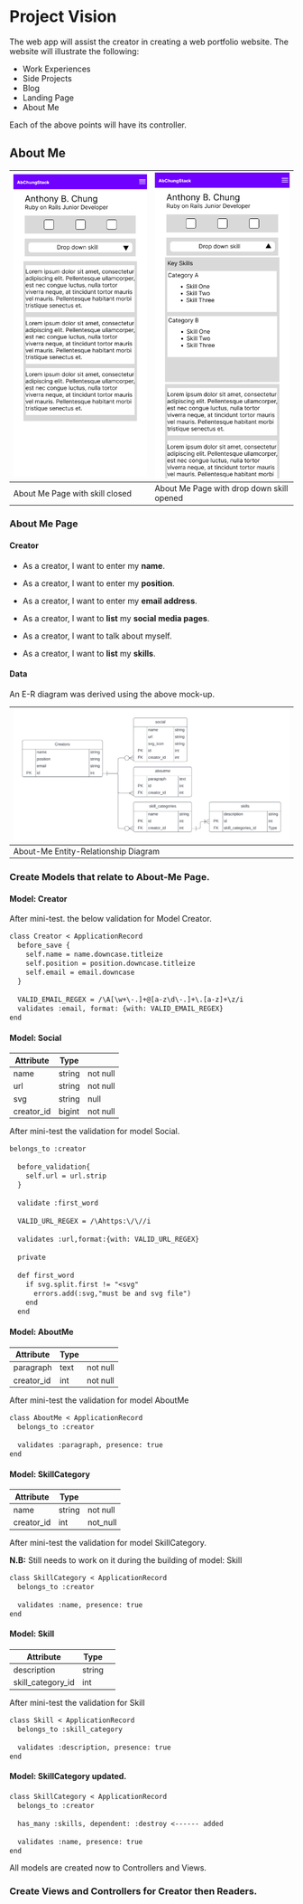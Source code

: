 # Project Vision

The web app will assist the creator in creating a web portfolio website. The website will illustrate the following:

- Work Experiences
- Side Projects
- Blog
- Landing Page
- About Me

Each of the above points will have its controller.

## About Me

| ![About-Me page skill drop down closed](./ReadMe_Image/AboutMe.png) | ![About-Me page skill drop down closed](./ReadMe_Image/AboutMe-Skills.png) |
| ------------------------------------------------------------------- | -------------------------------------------------------------------------- |
| About Me Page with skill closed                                     | About Me Page with drop down skill opened                                  |

### About Me Page

#### Creator

- As a creator, I want to enter my **name**.
- As a creator, I want to enter my **position**.
- As a creator, I want to enter my **email address**.
- As a creator, I want to **list** my **social media pages**.
- As a creator, I want to talk about myself.

- As a creator, I want to **list** my **skills**.

#### Data

An E-R diagram was derived using the above mock-up.

| ![About-Me Entity-Relationship Diagram](./ReadMe_Image/AboutMe-ER.png) |
| ---------------------------------------------------------------------- |
| About-Me Entity-Relationship Diagram                                   |

### Create Models that relate to About-Me Page.

#### Model: Creator

After mini-test. the below validation for Model Creator.

```
class Creator < ApplicationRecord
  before_save {
    self.name = name.downcase.titleize
    self.position = position.downcase.titleize
    self.email = email.downcase
  }

  VALID_EMAIL_REGEX = /\A[\w+\-.]+@[a-z\d\-.]+\.[a-z]+\z/i
  validates :email, format: {with: VALID_EMAIL_REGEX}
end
```

#### Model: Social

| Attribute  | Type   |          |
| ---------- | ------ | -------- |
| name       | string | not null |
| url        | string | not null |
| svg        | string | null     |
| creator_id | bigint | not null |

After mini-test the validation for model Social.

```
belongs_to :creator

  before_validation{
    self.url = url.strip
  }

  validate :first_word

  VALID_URL_REGEX = /\Ahttps:\/\//i

  validates :url,format:{with: VALID_URL_REGEX}

  private

  def first_word
    if svg.split.first != "<svg"
      errors.add(:svg,"must be and svg file")
    end
  end
```

#### Model: AboutMe

| Attribute  | Type |          |
| ---------- | ---- | -------- |
| paragraph  | text | not null |
| creator_id | int  | not null |

After mini-test the validation for model AboutMe

```
class AboutMe < ApplicationRecord
  belongs_to :creator

  validates :paragraph, presence: true
end
```

#### Model: SkillCategory

| Attribute  | Type   |          |
| ---------- | ------ | -------- |
| name       | string | not null |
| creator_id | int    | not_null |

After mini-test the validation for model SkillCategory.

**N.B:** Still needs to work on it during the building of model: Skill

```
class SkillCategory < ApplicationRecord
  belongs_to :creator

  validates :name, presence: true
end
```

#### Model: Skill

| Attribute         | Type   |     |
| ----------------- | ------ | --- |
| description       | string |     |
| skill_category_id | int    |     |

After mini-test the validation for Skill

```
class Skill < ApplicationRecord
  belongs_to :skill_category

  validates :description, presence: true
end
```

#### Model: SkillCategory updated.

```
class SkillCategory < ApplicationRecord
  belongs_to :creator

  has_many :skills, dependent: :destroy <------ added

  validates :name, presence: true
end
```

All models are created now to Controllers and Views.

### Create Views and Controllers for Creator then Readers.
